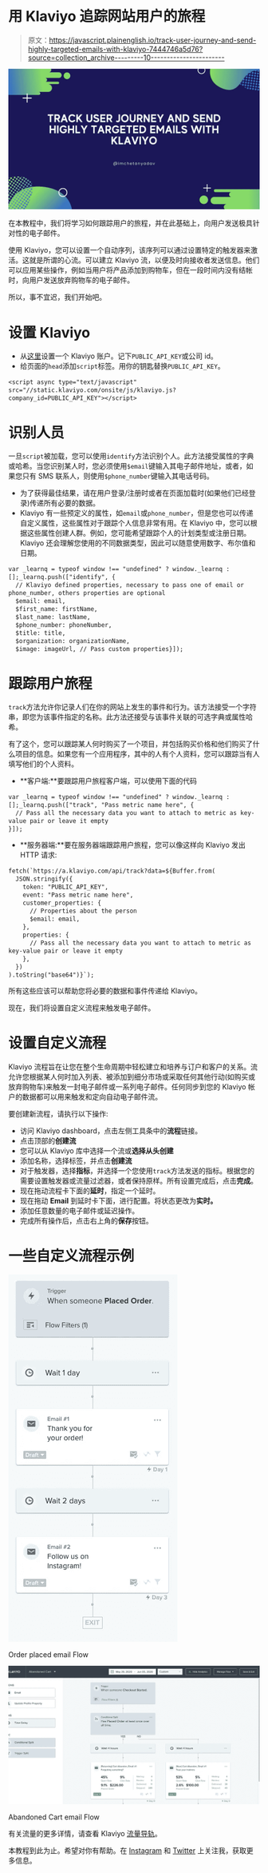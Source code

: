 # 用 Klaviyo 追踪网站用户的旅程

> 原文：<https://javascript.plainenglish.io/track-user-journey-and-send-highly-targeted-emails-with-klaviyo-7444746a5d76?source=collection_archive---------10----------------------->

![](img/ddad91be302a8a717a6e4040ed25c5df.png)

在本教程中，我们将学习如何跟踪用户的旅程，并在此基础上，向用户发送极具针对性的电子邮件。

使用 Klaviyo，您可以设置一个自动序列，该序列可以通过设置特定的触发器来激活。这就是所谓的心流。可以建立 Klaviyo 流，以便及时向接收者发送信息。他们可以应用某些操作，例如当用户将产品添加到购物车，但在一段时间内没有结帐时，向用户发送放弃购物车的电子邮件。

所以，事不宜迟，我们开始吧。

# 设置 Klaviyo

*   从[这里](https://www.klaviyo.com/register)设置一个 Klaviyo 账户。记下`PUBLIC_API_KEY`或公司 id。
*   给页面的`head`添加`script`标签。用你的钥匙替换`PUBLIC_API_KEY`。

```
<script async type="text/javascript" src="//static.klaviyo.com/onsite/js/klaviyo.js?company_id=PUBLIC_API_KEY"></script>
```

# 识别人员

一旦`script`被加载，您可以使用`identify`方法识别个人。此方法接受属性的字典或哈希。当您识别某人时，您必须使用`$email`键输入其电子邮件地址，或者，如果您只有 SMS 联系人，则使用`$phone_number`键输入其电话号码。

*   为了获得最佳结果，请在用户登录/注册时或者在页面加载时(如果他们已经登录)传递所有必要的数据。
*   Klaviyo 有一些预定义的属性，如`email`或`phone_number`，但是您也可以传递自定义属性，这些属性对于跟踪个人信息非常有用。在 Klaviyo 中，您可以根据这些属性创建人群。例如，您可能希望跟踪个人的计划类型或注册日期。Klaviyo 还会理解您使用的不同数据类型，因此可以随意使用数字、布尔值和日期。

```
var _learnq = typeof window !== "undefined" ? window._learnq : [];_learnq.push(["identify", {
  // Klaviyo defined properties, necessary to pass one of email or phone_number, others properties are optional
  $email: email,
  $first_name: firstName,
  $last_name: lastName,
  $phone_number: phoneNumber,
  $title: title,
  $organization: organizationName,
  $image: imageUrl, // Pass custom properties}]);
```

# 跟踪用户旅程

`track`方法允许你记录人们在你的网站上发生的事件和行为。该方法接受一个字符串，即您为该事件指定的名称。此方法还接受与该事件关联的可选字典或属性哈希。

有了这个，您可以跟踪某人何时购买了一个项目，并包括购买价格和他们购买了什么项目的信息。如果您有一个应用程序，其中的人有个人资料，您可以跟踪当有人填写他们的个人资料。

*   **客户端:**要跟踪用户旅程客户端，可以使用下面的代码

```
var _learnq = typeof window !== "undefined" ? window._learnq : [];_learnq.push(["track", "Pass metric name here", {
  // Pass all the necessary data you want to attach to metric as key-value pair or leave it empty
}]);
```

*   **服务器端:**要在服务器端跟踪用户旅程，您可以像这样向 Klaviyo 发出 HTTP 请求:

```
fetch(`https://a.klaviyo.com/api/track?data=${Buffer.from(
  JSON.stringify({
    token: "PUBLIC_API_KEY",
    event: "Pass metric name here",
    customer_properties: {
      // Properties about the person
      $email: email,
    },
    properties: {
      // Pass all the necessary data you want to attach to metric as key-value pair or leave it empty
    },
  })
).toString("base64")}`);
```

所有这些应该可以帮助您将必要的数据和事件传递给 Klaviyo。

现在，我们将设置自定义流程来触发电子邮件。

# 设置自定义流程

Klaviyo 流程旨在让您在整个生命周期中轻松建立和培养与订户和客户的关系。流允许您根据某人何时加入列表、被添加到细分市场或采取任何其他行动(如购买或放弃购物车)来触发一封电子邮件或一系列电子邮件。任何同步到您的 Klaviyo 帐户的数据都可以用来触发和定向自动电子邮件流。

要创建新流程，请执行以下操作:

*   访问 Klaviyo dashboard，点击左侧工具条中的**流程**链接。
*   点击顶部的**创建流**
*   您可以从 Klaviyo 库中选择一个流或**选择从头创建**
*   添加名称，选择标签，并点击**创建流**
*   对于触发器，选择**指标**，并选择一个您使用`track`方法发送的指标。根据您的需要设置触发器或流量过滤器，或者保持原样。所有设置完成后，点击**完成**。
*   现在拖动流程卡下面的**延时**，指定一个延时。
*   现在拖动 **Email** 到延时卡下面，进行配置。将状态更改为**实时。**
*   添加任意数量的电子邮件或延迟操作。
*   完成所有操作后，点击右上角的**保存**按钮。

# 一些自定义流程示例

![](img/a66b6fcc0665aaa7a97149036d046819.png)

Order placed email Flow

![](img/6cd7d6c6e184ed2d225d2ccbfb9ad2bd.png)

Abandoned Cart email Flow

有关流量的更多详情，请查看 Klaviyo [流量导轨](https://help.klaviyo.com/hc/en-us/categories/115000312411-Flows)。

本教程到此为止。希望对你有帮助。在 [Instagram](https://www.instagram.com/imchetanyadav/) 和 [Twitter](https://twitter.com/im_chetanyadav/) 上关注我，获取更多信息。